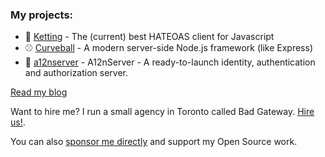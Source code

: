 ### My projects:


* 🔗 [Ketting](https://github.com/badgateway/ketting) - The (current) best HATEOAS client for Javascript
* ⚾ [Curveball](https://github.com/curveball/core) - A modern server-side Node.js framework (like Express)
* 🔐 [a12nserver](github.com/curveball/a12n-server) - A12nServer - A ready-to-launch identity, authentication and authorization server.

[Read my blog](https://evertpot.com/)

Want to hire me? I run a small agency in Toronto called Bad Gateway. [Hire us!](mailto:info@badgateway.net).

You can also [sponsor me directly](https://github.com/sponsors/evert) and support my Open Source work.
